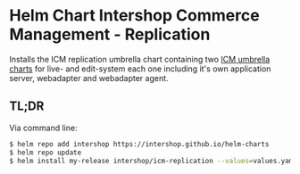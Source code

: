 # Helm Chart Intershop Commerce Management - Replication

Installs the ICM replication umbrella chart containing two [ICM umbrella charts](../icm/README.md) for live- and edit-system each one including it's own application server, webadapter and webadapter agent.

## TL;DR
Via command line:
```bash
$ helm repo add intershop https://intershop.github.io/helm-charts
$ helm repo update
$ helm install my-release intershop/icm-replication --values=values.yaml --namespace icm-replication
```
